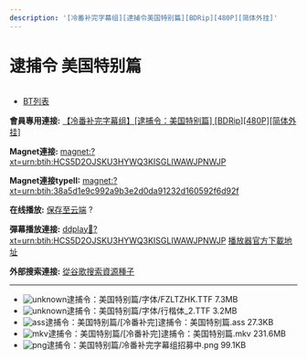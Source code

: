 ```yaml
---
description: '[冷番补完字幕组][逮捕令美国特别篇][BDRip][480P][简体外挂]'
---
```


# 逮捕令 美国特别篇



<figure><img src="http://lain.bgm.tv/pic/cover/l/17/42/45907_t87Q8.jpg" alt=""><figcaption></figcaption></figure>

* [BT列表](https://share.dmhy.org/topics/view/460074_BDRip_480P.html#tabs-1)

**會員專用連接:** [【冷番补完字幕组】\[逮捕令：美国特别篇\] \[BDRip\]\[480P\]\[简体外挂\]](https://dl.dmhy.org/2017/05/05/38a5d1e9c992a9b3e2d0da91232d160592f6d92f.torrent)

**Magnet連接:** [magnet:?xt=urn:btih:HCS5D2OJSKU3HYWQ3KISGLIWAWJPNWJP](https://magnet/?xt=urn:btih:HCS5D2OJSKU3HYWQ3KISGLIWAWJPNWJP\&dn=\&tr=http%3A%2F%2F208.67.16.113%3A8000%2Fannounce\&tr=udp%3A%2F%2F208.67.16.113%3A8000%2Fannounce\&tr=http%3A%2F%2Ftracker.openbittorrent.com%3A80%2Fannounce\&tr=http%3A%2F%2Ftracker.publicbt.com%3A80%2Fannounce\&tr=http%3A%2F%2Ftracker.prq.to%2Fannounce\&tr=http%3A%2F%2Fopen.acgtracker.com%3A1096%2Fannounce\&tr=http%3A%2F%2Ftr.bangumi.moe%3A6969%2Fannounce\&tr=https%3A%2F%2Ft-115.rhcloud.com%2Fonly_for_ylbud\&tr=http%3A%2F%2Fbtfile.sdo.com%3A6961%2Fannounce\&tr=http%3A%2F%2Fexodus.desync.com%3A6969%2Fannounce\&tr=https%3A%2F%2Ftr.bangumi.moe%3A9696%2Fannounce\&tr=http%3A%2F%2F121.14.98.151%3A9090%2Fannounce\&tr=http%3A%2F%2F173.254.204.71%3A1096%2Fannounce\&tr=http%3A%2F%2F188.190.120.74%3A80%2Fannounce\&tr=http%3A%2F%2F94.228.192.98%2Fannounce\&tr=http%3A%2F%2F95.68.246.30%3A80%2Fannounce\&tr=http%3A%2F%2Fanisaishuu.de%3A2710%2Fannounce)

**Magnet連接typeII:** [magnet:?xt=urn:btih:38a5d1e9c992a9b3e2d0da91232d160592f6d92f](https://magnet/?xt=urn:btih:38a5d1e9c992a9b3e2d0da91232d160592f6d92f)

**在线播放:** [保存至云端](https://mypikpak.com/drive/url-checker?url=magnet:?xt=urn:btih:38a5d1e9c992a9b3e2d0da91232d160592f6d92f) ?

**彈幕播放連接:** [ddplay:magnet:?xt=urn:btih:HCS5D2OJSKU3HYWQ3KISGLIWAWJPNWJP](ddplay:magnet:?xt=urn:btih:HCS5D2OJSKU3HYWQ3KISGLIWAWJPNWJP\&dn=\&tr=http%3A%2F%2F208.67.16.113%3A8000%2Fannounce\&tr=udp%3A%2F%2F208.67.16.113%3A8000%2Fannounce\&tr=http%3A%2F%2Ftracker.openbittorrent.com%3A80%2Fannounce\&tr=http%3A%2F%2Ftracker.publicbt.com%3A80%2Fannounce\&tr=http%3A%2F%2Ftracker.prq.to%2Fannounce\&tr=http%3A%2F%2Fopen.acgtracker.com%3A1096%2Fannounce\&tr=http%3A%2F%2Ftr.bangumi.moe%3A6969%2Fannounce\&tr=https%3A%2F%2Ft-115.rhcloud.com%2Fonly_for_ylbud\&tr=http%3A%2F%2Fbtfile.sdo.com%3A6961%2Fannounce\&tr=http%3A%2F%2Fexodus.desync.com%3A6969%2Fannounce\&tr=https%3A%2F%2Ftr.bangumi.moe%3A9696%2Fannounce\&tr=http%3A%2F%2F121.14.98.151%3A9090%2Fannounce\&tr=http%3A%2F%2F173.254.204.71%3A1096%2Fannounce\&tr=http%3A%2F%2F188.190.120.74%3A80%2Fannounce\&tr=http%3A%2F%2F94.228.192.98%2Fannounce\&tr=http%3A%2F%2F95.68.246.30%3A80%2Fannounce\&tr=http%3A%2F%2Fanisaishuu.de%3A2710%2Fannounce) [播放器官方下載地址](http://www.dandanplay.com/?from=dmhy)

**外部搜索連接:** [從谷歌搜索資源種子](https://www.google.com/search?oe=utf-8\&q=38a5d1e9c992a9b3e2d0da91232d160592f6d92f)

***

* ![unknown](https://share.dmhy.org/images/icon/unknown.gif)逮捕令：美国特别篇/字体/FZLTZHK.TTF 7.3MB
* ![unknown](https://share.dmhy.org/images/icon/unknown.gif)逮捕令：美国特别篇/字体/行楷体\_2.TTF 3.2MB
* ![ass](https://share.dmhy.org/images/icon/ass.gif)逮捕令：美国特别篇/\[冷番补完]逮捕令：美国特别篇.ass 27.3KB
* ![mkv](https://share.dmhy.org/images/icon/mkv.gif)逮捕令：美国特别篇/\[冷番补完]逮捕令：美国特别篇.mkv 231.6MB
* ![png](https://share.dmhy.org/images/icon/png.gif)逮捕令：美国特别篇/冷番补完字幕组招募中.png 99.1KB

